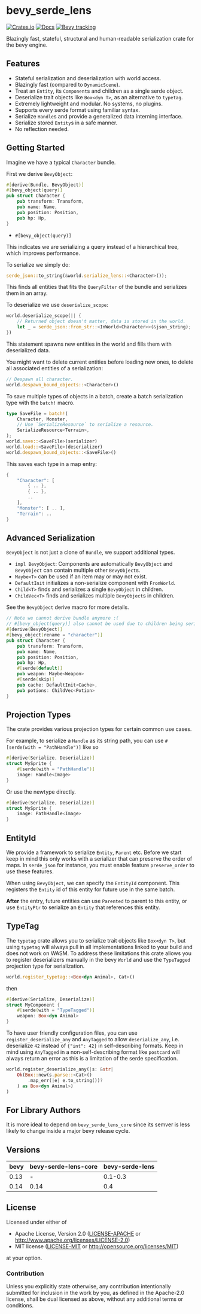 # bevy_serde_lens

[![Crates.io](https://img.shields.io/crates/v/bevy_serde_lens.svg)](https://crates.io/crates/bevy_serde_lens)
[![Docs](https://docs.rs/bevy_serde_lens/badge.svg)](https://docs.rs/bevy_serde_lens/latest/bevy_serde_lens/)
[![Bevy tracking](https://img.shields.io/badge/Bevy%20tracking-released%20version-lightblue)](https://bevyengine.org/learn/book/plugin-development/)

Blazingly fast, stateful, structural and human-readable serialization crate for the bevy engine.

## Features

* Stateful serialization and deserialization with world access.
* Blazingly fast (compared to `DynamicScene`).
* Treat an `Entity`, its `Component`s and children as a single serde object.
* Deserialize trait objects like `Box<dyn T>`, as an alternative to `typetag`.
* Extremely lightweight and modular. No systems, no plugins.
* Supports every serde format using familiar syntax.
* Serialize `Handle`s and provide a generalized data interning interface.
* Serialize stored `Entity`s in a safe manner.
* No reflection needed.

## Getting Started

Imagine we have a typical `Character` bundle.

First we derive `BevyObject`:

```rust
#[derive(Bundle, BevyObject)]
#[bevy_object(query)]
pub struct Character {
    pub transform: Transform,
    pub name: Name,
    pub position: Position,
    pub hp: Hp,
}
```

* `#[bevy_object(query)]`

This indicates we are serializing a query instead of a hierarchical tree, which improves performance.

To serialize we simply do:

```rust
serde_json::to_string(&world.serialize_lens::<Character>());
```

This finds all entities that fits the `QueryFilter` of the bundle and serializes them in an array.

To deserialize we use `deserialize_scope`:

```rust
world.deserialize_scope(|| {
    // Returned object doesn't matter, data is stored in the world.
    let _ = serde_json::from_str::<InWorld<Character>>(&json_string);
})
```

This statement spawns new entities in the world and fills them with deserialized data.

You might want to delete current entities before loading new ones,
to delete all associated entities of a serialization:

```rust
// Despawn all character.
world.despawn_bound_objects::<Character>()
```

To save multiple types of objects in a batch, create a batch serialization type with the `batch!` macro.

```rust
type SaveFile = batch!(
    Character, Monster,
    // Use `SerializeResource` to serialize a resource.
    SerializeResource<Terrain>,
);
world.save::<SaveFile>(serializer)
world.load::<SaveFile>(deserializer)
world.despawn_bound_objects::<SaveFile>()
```

This saves each type in a map entry:

```rust
{
    "Character": [ 
        { .. },
        { .. },
        ..
    ],
    "Monster": [ .. ],
    "Terrain": ..
}
```

## Advanced Serialization

`BevyObject` is not just a clone of `Bundle`, we support additional types.

* `impl BevyObject`: Components are automatically `BevyObject` and `BevyObject` can contain multiple other `BevyObject`s.
* `Maybe<T>` can be used if an item may or may not exist.
* `DefaultInit` initializes a non-serialize component with `FromWorld`.
* `Child<T>` finds and serializes a single `BevyObject` in children.
* `ChildVec<T>` finds and serializes multiple `BevyObject`s in children.

See the `BevyObject` derive macro for more details.

```rust
// Note we cannot derive bundle anymore :(
// #[bevy_object(query)] also cannot be used due to children being serialized.
#[derive(BevyObject)]
#[bevy_object(rename = "character")]
pub struct Character {
    pub transform: Transform,
    pub name: Name,
    pub position: Position,
    pub hp: Hp,
    #[serde(default)]
    pub weapon: Maybe<Weapon>
    #[serde(skip)]
    pub cache: DefaultInit<Cache>,
    pub potions: ChildVec<Potion>
}
```

## Projection Types

The crate provides various projection types for certain common use cases.

For example, to serialize a `Handle` as its string path,
you can use `#[serde(with = "PathHandle")]` like so

```rust
#[derive(Serialize, Deserialize)]
struct MySprite {
    #[serde(with = "PathHandle")]
    image: Handle<Image>
}
```

Or use the newtype directly.

```rust
#[derive(Serialize, Deserialize)]
struct MySprite {
    image: PathHandle<Image>
}
```

## EntityId

We provide a framework to serialize `Entity`, `Parent` etc. Before we start keep in mind
this only works with a serializer that can preserve the order of maps.
In `serde_json` for instance, you must enable feature `preserve_order` to use these features.

When using `BevyObject`, we can specify the `EntityId` component.
This registers the `Entity` id of this entity for future use in the same batch.

**After** the entry, future entities can use `Parented` to parent to this entity,
or use `EntityPtr` to serialize an `Entity` that references this entity.

## TypeTag

The `typetag` crate allows you to serialize trait objects like `Box<dyn T>`,
but using `typetag` will always
pull in all implementations linked to your build and does not work on WASM.
To address these limitations this crate allows you to register deserializers manually
in the bevy `World` and use the `TypeTagged` projection type for serialization.

```rust
world.register_typetag::<Box<dyn Animal>, Cat>()
```

then

```rust
#[derive(Serialize, Deserialize)]
struct MyComponent {
    #[serde(with = "TypeTagged")]
    weapon: Box<dyn Animal>
}
```

To have user friendly configuration files,
you can use `register_deserialize_any` and `AnyTagged` to allow `deserialize_any`, i.e.
deserialize `42` instead of `{"int": 42}` in self-describing formats.
Keep in mind using `AnyTagged` in a non-self-describing format like `postcard` will always return an error
as this is a limitation of the serde specification.

```rust
world.register_deserialize_any(|s: &str| 
    Ok(Box::new(s.parse::<Cat>()
        .map_err(|e| e.to_string())?
    ) as Box<dyn Animal>)
)
```

## For Library Authors

It is more ideal to depend on `bevy_serde_lens_core` since its semver is less likely
to change inside a major bevy release cycle.

## Versions

| bevy | bevy-serde-lens-core | bevy-serde-lens    |
|------|----------------------|--------------------|
| 0.13 | -                    | 0.1-0.3            |
| 0.14 | 0.14                 | 0.4                |

## License

Licensed under either of

* Apache License, Version 2.0 ([LICENSE-APACHE](LICENSE-APACHE) or <http://www.apache.org/licenses/LICENSE-2.0>)
* MIT license ([LICENSE-MIT](LICENSE-MIT) or <http://opensource.org/licenses/MIT>)

at your option.

### Contribution

Unless you explicitly state otherwise, any contribution intentionally submitted
for inclusion in the work by you, as defined in the Apache-2.0 license, shall be dual licensed as above, without any
additional terms or conditions.
